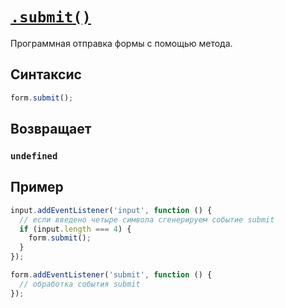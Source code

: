 # [`.submit()`](../index.md)

Программная отправка формы с помощью метода.

## Синтаксис

```js
form.submit();
```

## Возвращает

### `undefined`

## Пример

```js
input.addEventListener('input', function () {
  // если введено четыре символа сгенерируем событие submit
  if (input.length === 4) {
    form.submit();
  }
});

form.addEventListener('submit', function () {
  // обработка события submit
});
```
